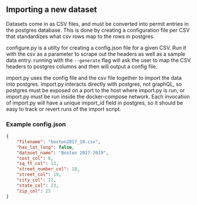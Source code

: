 ## Importing a new dataset

Datasets come in as CSV files, and must be converted into permit entries in the postgres database. This is done by creating a configuration file per CSV that standardizes what csv rows map to the rows in postgres.

configure.py is a utilty for creating a config.json file for a given CSV. Run it with the csv as a parameter to scrape out the headers as well as a sample data entry. running with the `--generate` flag will ask the user to map the CSV headers to postgres columns and then will output a config file.

import.py uses the config file and the csv file together to import the data into postgres. import.py interacts directly with postgres, not graphQL, so postgres must be exposed on a port to the host where import.py is run, or import.py must be run inside the docker-compose network. Each invocation of import.py will have a unique import_id field in postgres, so it should be easy to track or revert runs of the import script.

### Example config.json

```json
{
    "filename": "boston2017_19.csv",
    "has_lat_long": false,
    "dataset_name": "Boston 2017-2019",
    "cost_col": 6,
    "sq_ft_col": 13,
    "street_number_col": 18,
    "street_col": 19,
    "city_col": 22,
    "state_col": 23,
    "zip_col": 25
}
```